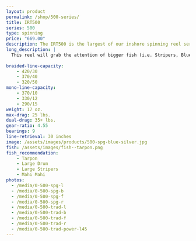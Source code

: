 ```yaml
---
layout: product
permalink: /shop/500-series/
title: IRT500
series: 500
type: spinning
price: "669.00"
description: The IRT500 is the largest of our inshore spinning reel series and is ideal for heavier freshwater applications.
long_description: |
  This reel will grab the attention of bigger fish (i.e. Stripers, Bluefish, etc.) when used with live or artificial bait. The IRT500 can also be combined with a medium to heavy action rod to cast from jetties.
  
braided-line-capacity: 
    - 420/30
    - 370/40
    - 320/50
mono-line-capacity:
    - 370/10
    - 330/12
    - 290/15
weight: 17 oz.
max-drag: 25 lbs.
dual-drag: 35+ lbs.
gear-ratio: 4.55
bearings: 9
line-retrieval: 30 inches
image: /assets/images/products/500-spg-blue-silver.jpg
fish: /assets/images/fish--tarpon.png
fish_recommendation:
    - Tarpon    
    - Large Drum
    - Large Stripers
    - Mahi Mahi
photos:
  - /media/0-500-spg-l
  - /media/0-500-spg-b 
  - /media/0-500-spg-f
  - /media/0-500-spg-r
  - /media/0-500-trad-l
  - /media/0-500-trad-b
  - /media/0-500-trad-f
  - /media/0-500-trad-r
  - /media/0-500-trad-power-l45
---
```

<div id='collection-component-c8e38cb4765'></div>
<script type="text/javascript">
/*<![CDATA[*/

(function () {
  var scriptURL = 'https://sdks.shopifycdn.com/buy-button/latest/buy-button-storefront.min.js';
  if (window.ShopifyBuy) {
    if (window.ShopifyBuy.UI) {
      ShopifyBuyInit();
    } else {
      loadScript();
    }
  } else {
    loadScript();
  }

  function loadScript() {
    var script = document.createElement('script');
    script.async = true;
    script.src = scriptURL;
    (document.getElementsByTagName('head')[0] || document.getElementsByTagName('body')[0]).appendChild(script);
    script.onload = ShopifyBuyInit;
  }

  function ShopifyBuyInit() {
    var client = ShopifyBuy.buildClient({
      domain: 'irt-reels.myshopify.com',
      apiKey: '370c0d56b9837807aef6962ddba4493f',
      appId: '6',
    });

    ShopifyBuy.UI.onReady(client).then(function (ui) {
      ui.createComponent('collection', {
        id: 59747860548,
        node: document.getElementById('collection-component-c8e38cb4765'),
        moneyFormat: '%24%7B%7Bamount%7D%7D',
        options: {
  "product": {
    "buttonDestination": "modal",
    "variantId": "all",
    "contents": {
      "imgWithCarousel": false,
      "variantTitle": false,
      "options": false,
      "description": false,
      "buttonWithQuantity": false,
      "quantity": false
    },
    "text": {
      "button": "SELECT"
    },
    "styles": {
      "product": {
        "@media (min-width: 601px)": {
          "max-width": "calc(25% - 20px)",
          "margin-left": "20px",
          "margin-bottom": "50px"
        }
      },
      "button": {
        "background-color": "#52922f",
        "font-family": "Open Sans, sans-serif",
        ":hover": {
          "background-color": "#4a832a"
        },
        "font-weight": "normal",
        ":focus": {
          "background-color": "#4a832a"
        }
      },
      "variantTitle": {
        "font-family": "Montserrat, sans-serif",
        "font-weight": "normal"
      },
      "title": {
        "font-family": "Open Sans, sans-serif",
        "font-size": "20px"
      },
      "description": {
        "font-family": "Montserrat, sans-serif",
        "font-weight": "normal"
      },
      "price": {
        "font-family": "Montserrat, sans-serif",
        "font-size": "26px",
        "color": "#5a5a5a",
        "font-weight": "normal"
      },
      "compareAt": {
        "font-size": "22.099999999999998px",
        "font-family": "Montserrat, sans-serif",
        "font-weight": "normal",
        "color": "#5a5a5a"
      }
    },
    "googleFonts": [
      "Open Sans",
      "Montserrat",
      "Open Sans",
      "Montserrat",
      "Montserrat",
      "Montserrat"
    ]
  },
  "cart": {
    "contents": {
      "button": true
    },
    "styles": {
      "button": {
        "background-color": "#52922f",
        "font-family": "Open Sans, sans-serif",
        ":hover": {
          "background-color": "#4a832a"
        },
        "font-weight": "normal",
        ":focus": {
          "background-color": "#4a832a"
        }
      },
      "footer": {
        "background-color": "#ffffff"
      }
    },
    "googleFonts": [
      "Open Sans"
    ]
  },
  "modalProduct": {
    "contents": {
      "img": false,
      "imgWithCarousel": true,
      "variantTitle": false,
      "buttonWithQuantity": true,
      "button": false,
      "quantity": false
    },
    "styles": {
      "product": {
        "@media (min-width: 601px)": {
          "max-width": "100%",
          "margin-left": "0px",
          "margin-bottom": "0px"
        }
      },
      "button": {
        "background-color": "#52922f",
        "font-family": "Open Sans, sans-serif",
        ":hover": {
          "background-color": "#4a832a"
        },
        "font-weight": "normal",
        ":focus": {
          "background-color": "#4a832a"
        }
      },
      "variantTitle": {
        "font-family": "Montserrat, sans-serif",
        "font-weight": "normal"
      },
      "title": {
        "font-family": "Open Sans, sans-serif"
      },
      "description": {
        "font-family": "Montserrat, sans-serif",
        "font-weight": "normal"
      },
      "price": {
        "font-family": "Montserrat, sans-serif",
        "font-weight": "normal"
      },
      "compareAt": {
        "font-family": "Montserrat, sans-serif",
        "font-weight": "normal"
      }
    },
    "googleFonts": [
      "Open Sans",
      "Montserrat",
      "Open Sans",
      "Montserrat",
      "Montserrat",
      "Montserrat"
    ]
  },
  "toggle": {
    "styles": {
      "toggle": {
        "font-family": "Open Sans, sans-serif",
        "background-color": "#52922f",
        ":hover": {
          "background-color": "#4a832a"
        },
        "font-weight": "normal",
        ":focus": {
          "background-color": "#4a832a"
        }
      }
    },
    "googleFonts": [
      "Open Sans"
    ]
  },
  "option": {
    "styles": {
      "label": {
        "font-family": "Montserrat, sans-serif"
      },
      "select": {
        "font-family": "Montserrat, sans-serif"
      }
    },
    "googleFonts": [
      "Montserrat",
      "Montserrat"
    ]
  },
  "productSet": {
    "styles": {
      "products": {
        "@media (min-width: 601px)": {
          "margin-left": "-20px"
        }
      }
    }
  }
}
      });
    });
  }
})();
/*]]>*/
</script>